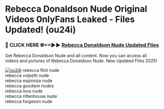 # Rebecca Donaldson Nude Original Videos 0nlyFans Leaked - Files Updated! (ou24i)

<h3>🔴 CLICK HERE 🌐==►► <a href="https://tinyurl.com/yrmya6cz" rel="nofollow">Rebecca Donaldson Nude Updated Files</a></h3>

Get Rebecca Donaldson Nude and all content. Now you can access all videos and pictures of Rebecca Donaldson Nude. New Updated Files 2025!

[![ou24i](https://i.imgur.com/FMdXYCs.gif)](https://tinyurl.com/yrmya6cz)
rebecca flint nude<br>
rebecca volpetti nude<br>
rebecca espinoza nude<br>
rebecca goodwin nudes<br>
rebecca loos nude<br>
rebecca rittenhouse nude<br>
rebecca furgeson nude